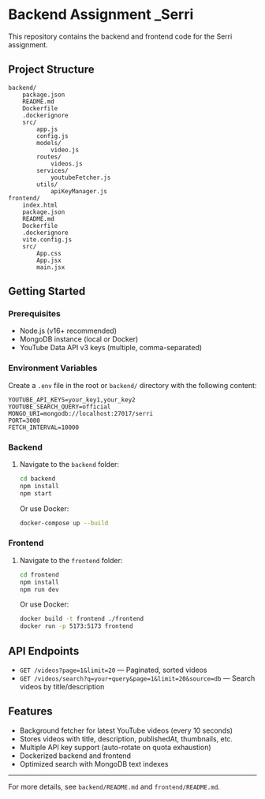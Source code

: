 # Backend Assignment _Serri

This repository contains the backend and frontend code for the Serri assignment.

## Project Structure

```
backend/
    package.json
    README.md
    Dockerfile
    .dockerignore
    src/
        app.js
        config.js
        models/
            video.js
        routes/
            videos.js
        services/
            youtubeFetcher.js
        utils/
            apiKeyManager.js
frontend/
    index.html
    package.json
    README.md
    Dockerfile
    .dockerignore
    vite.config.js
    src/
        App.css
        App.jsx
        main.jsx
```

## Getting Started

### Prerequisites
- Node.js (v16+ recommended)
- MongoDB instance (local or Docker)
- YouTube Data API v3 keys (multiple, comma-separated)

### Environment Variables
Create a `.env` file in the root or `backend/` directory with the following content:

```
YOUTUBE_API_KEYS=your_key1,your_key2
YOUTUBE_SEARCH_QUERY=official
MONGO_URI=mongodb://localhost:27017/serri
PORT=3000
FETCH_INTERVAL=10000
```

### Backend
1. Navigate to the `backend` folder:
   ```sh
   cd backend
   npm install
   npm start
   ```
   Or use Docker:
   ```sh
   docker-compose up --build
   ```

### Frontend
1. Navigate to the `frontend` folder:
   ```sh
   cd frontend
   npm install
   npm run dev
   ```
   Or use Docker:
   ```sh
   docker build -t frontend ./frontend
   docker run -p 5173:5173 frontend
   ```

## API Endpoints
- `GET /videos?page=1&limit=20` — Paginated, sorted videos
- `GET /videos/search?q=your+query&page=1&limit=20&source=db` — Search videos by title/description

## Features
- Background fetcher for latest YouTube videos (every 10 seconds)
- Stores videos with title, description, publishedAt, thumbnails, etc.
- Multiple API key support (auto-rotate on quota exhaustion)
- Dockerized backend and frontend
- Optimized search with MongoDB text indexes

---

For more details, see `backend/README.md` and `frontend/README.md`.



